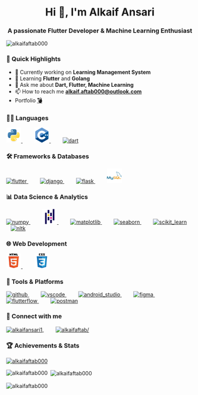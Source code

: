 <h1 align="center">Hi 👋, I'm Alkaif Ansari</h1>
<h3 align="center">A passionate Flutter Developer & Machine Learning Enthusiast</h3>

<p align="left"> 
  <img src="https://komarev.com/ghpvc/?username=alkaifaftab000&label=Profile%20views&color=0e75b6&style=flat" alt="alkaifaftab000" /> 
</p>

### 🚀 Quick Highlights
- 🔭 Currently working on **Learning Management System**
- 🌱 Learning **Flutter** and **Golang**
- 💬 Ask me about **Dart, Flutter, Machine Learning**
- 📫 How to reach me **[alkaif.aftab000@outlook.com](mailto:alkaif.aftab000@outlook.com)**
- Portfolio **[💣](https://vercel.com/alkaifaftab000s-projects/profolio-alkaif)**

### 👨‍💻 Languages
<p align="left" style="margin: 15px 0;">
  <a href="https://www.python.org" target="_blank" rel="noreferrer" style="margin-right: 20px;">
    <img src="https://raw.githubusercontent.com/devicons/devicon/master/icons/python/python-original.svg" alt="python" width="40" height="40"/>
  </a>&nbsp;&nbsp;
  <a href="https://www.w3schools.com/cpp/" target="_blank" rel="noreferrer" style="margin-right: 20px;">
    <img src="https://raw.githubusercontent.com/devicons/devicon/master/icons/cplusplus/cplusplus-original.svg" alt="cplusplus" width="40" height="40"/>
  </a>&nbsp;&nbsp;
  <a href="https://dart.dev" target="_blank" rel="noreferrer" style="margin-right: 20px;">
    <img src="https://www.vectorlogo.zone/logos/dartlang/dartlang-icon.svg" alt="dart" width="40" height="40"/>
  </a>
</p>

### 🛠️ Frameworks & Databases
<p align="left" style="margin: 15px 0;">
  <a href="https://flutter.dev" target="_blank" rel="noreferrer" style="margin-right: 20px;">
    <img src="https://www.vectorlogo.zone/logos/flutterio/flutterio-icon.svg" alt="flutter" width="40" height="40"/>
  </a>&nbsp;&nbsp;
  <a href="https://www.djangoproject.com/" target="_blank" rel="noreferrer" style="margin-right: 20px;">
    <img src="https://cdn.worldvectorlogo.com/logos/django.svg" alt="django" width="40" height="40"/>
  </a>&nbsp;&nbsp;
  <a href="https://flask.palletsprojects.com/" target="_blank" rel="noreferrer" style="margin-right: 20px;">
    <img src="https://www.vectorlogo.zone/logos/pocoo_flask/pocoo_flask-icon.svg" alt="flask" width="40" height="40"/>
  </a>&nbsp;&nbsp;
  <a href="https://www.mysql.com/" target="_blank" rel="noreferrer" style="margin-right: 20px;">
    <img src="https://raw.githubusercontent.com/devicons/devicon/master/icons/mysql/mysql-original-wordmark.svg" alt="mysql" width="40" height="40"/>
  </a>
</p>

### 📊 Data Science & Analytics
<p align="left" style="margin: 15px 0;">
  <a href="https://numpy.org/" target="_blank" rel="noreferrer" style="margin-right: 20px;">
    <img src="https://www.vectorlogo.zone/logos/numpy/numpy-icon.svg" alt="numpy" width="40" height="40"/>
  </a>&nbsp;&nbsp;
  <a href="https://pandas.pydata.org/" target="_blank" rel="noreferrer" style="margin-right: 20px;">
    <img src="https://raw.githubusercontent.com/devicons/devicon/2ae2a900d2f041da66e950e4d48052658d850630/icons/pandas/pandas-original.svg" alt="pandas" width="40" height="40"/>
  </a>&nbsp;&nbsp;
  <a href="https://matplotlib.org/" target="_blank" rel="noreferrer" style="margin-right: 20px;">
    <img src="https://seeklogo.com/images/M/matplotlib-logo-AEB3DC9BB4-seeklogo.com.png" alt="matplotlib" width="40" height="40"/>
  </a>&nbsp;&nbsp;
  <a href="https://seaborn.pydata.org/" target="_blank" rel="noreferrer" style="margin-right: 20px;">
    <img src="https://seaborn.pydata.org/_images/logo-mark-lightbg.svg" alt="seaborn" width="40" height="40"/>
  </a>&nbsp;&nbsp;
  <a href="https://scikit-learn.org/" target="_blank" rel="noreferrer" style="margin-right: 20px;">
    <img src="https://upload.wikimedia.org/wikipedia/commons/0/05/Scikit_learn_logo_small.svg" alt="scikit_learn" width="40" height="40"/>
  </a>&nbsp;&nbsp;
  <a href="https://www.nltk.org/" target="_blank" rel="noreferrer" style="margin-right: 20px;">
    <img src="https://miro.medium.com/max/592/1*YM2HXc7f4v02pZBEO8h-qw.png" alt="nltk" width="40" height="40"/>
  </a>
</p>

### 🌐 Web Development
<p align="left" style="margin: 15px 0;">
  <a href="https://www.w3.org/html/" target="_blank" rel="noreferrer" style="margin-right: 20px;">
    <img src="https://raw.githubusercontent.com/devicons/devicon/master/icons/html5/html5-original-wordmark.svg" alt="html5" width="40" height="40"/>
  </a>&nbsp;&nbsp;
  <a href="https://www.w3schools.com/css/" target="_blank" rel="noreferrer" style="margin-right: 20px;">
    <img src="https://raw.githubusercontent.com/devicons/devicon/master/icons/css3/css3-original-wordmark.svg" alt="css3" width="40" height="40"/>
  </a>
</p>

### 🔧 Tools & Platforms
<p align="left" style="margin: 15px 0;">
  <a href="https://github.com/" target="_blank" rel="noreferrer" style="margin-right: 20px;">
    <img src="https://www.vectorlogo.zone/logos/github/github-icon.svg" alt="github" width="40" height="40"/>
  </a>&nbsp;&nbsp;
  <a href="https://code.visualstudio.com/" target="_blank" rel="noreferrer" style="margin-right: 20px;">
    <img src="https://www.vectorlogo.zone/logos/visualstudio_code/visualstudio_code-icon.svg" alt="vscode" width="40" height="40"/>
  </a>&nbsp;&nbsp;
  <a href="https://developer.android.com/studio" target="_blank" rel="noreferrer" style="margin-right: 20px;">
    <img src="https://1.bp.blogspot.com/-LgTa-xDiknI/X4EflN56boI/AAAAAAAAPuk/24YyKnqiGkwRS9-_9suPKkfsAwO4wHYEgCLcBGAsYHQ/s0/image9.png" alt="android_studio" width="40" height="40"/>
  </a>&nbsp;&nbsp;
  <a href="https://www.figma.com/" target="_blank" rel="noreferrer" style="margin-right: 20px;">
    <img src="https://www.vectorlogo.zone/logos/figma/figma-icon.svg" alt="figma" width="40" height="40"/>
  </a>&nbsp;&nbsp;
  <a href="https://flutterflow.io" target="_blank" rel="noreferrer" style="margin-right: 20px;">
    <img src="https://www.vectorlogo.zone/logos/flutterio/flutterio-icon.svg" alt="flutterflow" width="40" height="40"/>
  </a>&nbsp;&nbsp;
  <a href="https://postman.com" target="_blank" rel="noreferrer" style="margin-right: 20px;">
    <img src="https://www.vectorlogo.zone/logos/getpostman/getpostman-icon.svg" alt="postman" width="40" height="40"/>
  </a>
</p>

### 🤝 Connect with me
<p align="left" style="margin: 15px 0;">
  <a href="https://linkedin.com/in/alkaifansari1" target="blank" style="margin-right: 20px;">
    <img align="center" src="https://raw.githubusercontent.com/rahuldkjain/github-profile-readme-generator/master/src/images/icons/Social/linked-in-alt.svg" alt="alkaifansari1" height="30" width="40" />
  </a>&nbsp;&nbsp;
  <a href="https://leetcode.com/u/alkaifaftab/" target="blank" style="margin-right: 20px;">
    <img align="center" src="https://raw.githubusercontent.com/rahuldkjain/github-profile-readme-generator/master/src/images/icons/Social/leet-code.svg" alt="alkaifaftab/" height="30" width="40" />
  </a>
</p>

### 🏆 Achievements & Stats

<!-- GitHub Trophies -->
<p align="left" style="margin: 15px 0;"> 
  <a href="https://github.com/ryo-ma/github-profile-trophy">
    <img src="https://github-profile-trophy.vercel.app/?username=alkaifaftab000&theme=darkhub&margin-w=15" alt="alkaifaftab000" />
  </a> 
</p>

<p style="margin: 15px 0;">
  <img align="left" src="https://github-readme-stats.vercel.app/api/top-langs?username=alkaifaftab000&show_icons=true&locale=en&layout=compact&theme=dark" alt="alkaifaftab000" />
</p>

<p style="margin: 15px 0;">&nbsp;
  <img align="center" src="https://github-readme-stats.vercel.app/api?username=alkaifaftab000&show_icons=true&locale=en&theme=dark" alt="alkaifaftab000" />
</p>

<p style="margin: 15px 0;">
  <img align="center" src="https://github-readme-streak-stats.herokuapp.com/?user=alkaifaftab000&theme=dark" alt="alkaifaftab000" />
</p>
